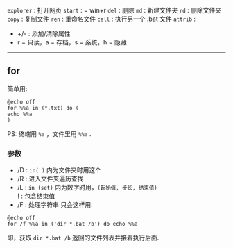``explorer`` : 打开网页
``start`` : = win+r
``del`` : 删除
``md`` : 新建文件夹
``rd`` : 删除文件夹
``copy`` : 复制文件
``ren`` : 重命名文件
``call`` : 执行另一个 .bat 文件
``attrib`` : 

- +/- : 添加/清除属性
- r = 只读，a = 存档，s =  系统，h = 隐藏


---
## for

简单用: 
```batch
@echo off
for %%a in (*.txt) do (
echo %%a
)
```
PS: 终端用 ``%a`` ，文件里用 ``%%a`` .

### 参数

- /D : ``in( )`` 内为文件夹时用这个
- /R : 进入文件夹遍历查找
- /L : ``in (set)`` 内为数字时用，``(起始值, 步长, 结束值)``  
  ! : 包含结束值
- /F : 处理字符串
  只会这样用: 
```batch
@echo off
for /f %%a in ('dir *.bat /b') do echo %%a
```
  即，获取 ``dir *.bat /b`` 返回的文件列表并接着执行后面.
